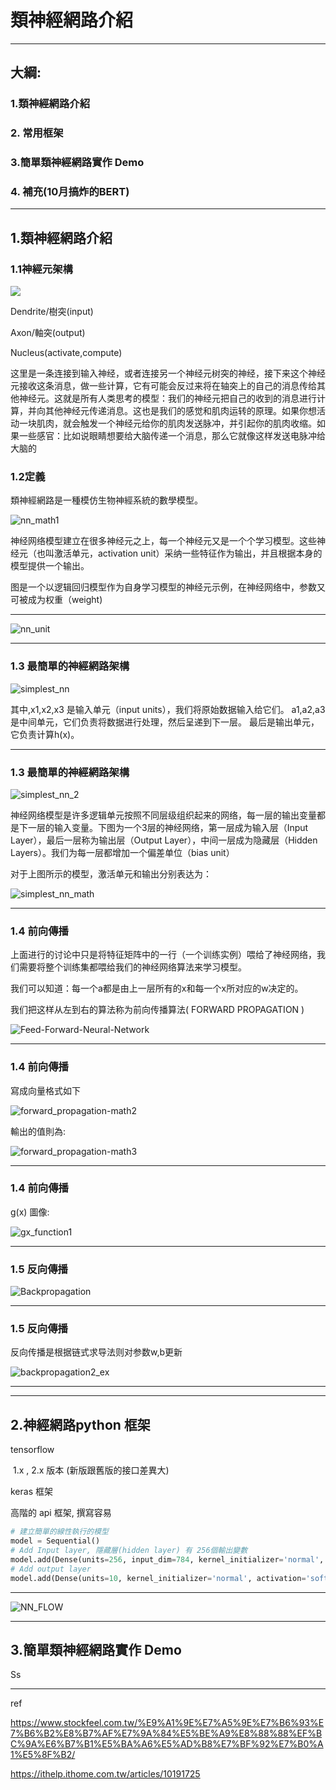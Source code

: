 # 類神經網路介紹

---

## 大綱:

### 1.類神經網路介紹

### 2. 常用框架

### 3.簡單類神經網路實作 Demo

### 4. 補充(10月搞炸的BERT)

---



## 1.類神經網路介紹

### 1.1神經元架構

![](./img/brain_nn1.jpg)

Dendrite/樹突(input)

Axon/軸突(output)

Nucleus(activate,compute)

这里是一条连接到输入神经，或者连接另一个神经元树突的神经，接下来这个神经元接收这条消息，做一些计算，它有可能会反过来将在轴突上的自己的消息传给其他神经元。这就是所有人类思考的模型：我们的神经元把自己的收到的消息进行计算，并向其他神经元传递消息。这也是我们的感觉和肌肉运转的原理。如果你想活动一块肌肉，就会触发一个神经元给你的肌肉发送脉冲，并引起你的肌肉收缩。如果一些感官：比如说眼睛想要给大脑传递一个消息，那么它就像这样发送电脉冲给大脑的



### 1.2定義

類神經網路是一種模仿生物神經系統的數學模型。

![nn_math1](./img/nn_math1.jpg)

神经网络模型建立在很多神经元之上，每一个神经元又是一个个学习模型。这些神经元（也叫激活单元，activation  unit）采纳一些特征作为输出，并且根据本身的模型提供一个输出。

图是一个以逻辑回归模型作为自身学习模型的神经元示例，在神经网络中，参数又可被成为权重（weight)

---

![nn_unit](./img/nn_unit.gif)

---

### 1.3 最簡單的神經網路架構

![simplest_nn](./img/simplest_nn.png)

其中,x1,x2,x3 是输入单元（input units），我们将原始数据输入给它们。 a1,a2,a3 是中间单元，它们负责将数据进行处理，然后呈递到下一层。 最后是输出单元，它负责计算h(x)。

---

### 1.3 最簡單的神經網路架構

![simplest_nn_2](./img/simplest_nn_2.jpg)

神经网络模型是许多逻辑单元按照不同层级组织起来的网络，每一层的输出变量都是下一层的输入变量。下图为一个3层的神经网络，第一层成为输入层（Input Layer），最后一层称为输出层（Output Layer），中间一层成为隐藏层（Hidden  Layers）。我们为每一层都增加一个偏差单位（bias unit）

对于上图所示的模型，激活单元和输出分别表达为：

![simplest_nn_math](./img/simplest_nn_math.jpg)

---

### 1.4 前向傳播

上面进行的讨论中只是将特征矩阵中的一行（一个训练实例）喂给了神经网络，我们需要将整个训练集都喂给我们的神经网络算法来学习模型。

我们可以知道：每一个a都是由上一层所有的x和每一个x所对应的w决定的。

我们把这样从左到右的算法称为前向传播算法( FORWARD PROPAGATION )

![Feed-Forward-Neural-Network](./img/Feed-Forward-Neural-Network.gif)

---

### 1.4 前向傳播

寫成向量格式如下

![forward_propagation-math2](./img/forward_propagation-math2.png)

輸出的值則為:

![forward_propagation-math3](./img/forward_propagation-math3.png)

---

### 1.4 前向傳播

g(x) 圖像: 

![gx_function1](./img/gx_function1.png)

---

### 1.5 反向傳播

![Backpropagation](./img/Backpropagation.gif)

---

### 1.5 反向傳播

反向传播是根据链式求导法则对参数w,b更新

![backpropagation2_ex](./img/backpropagation2_ex.png)



---



---

## 2.神經網路python 框架

tensorflow 

​	1.x , 2.x 版本 (新版跟舊版的接口差異大)

keras 框架

  高階的 api 框架, 撰寫容易

```python
# 建立簡單的線性執行的模型
model = Sequential()
# Add Input layer, 隱藏層(hidden layer) 有 256個輸出變數
model.add(Dense(units=256, input_dim=784, kernel_initializer='normal', activation='relu')) 
# Add output layer
model.add(Dense(units=10, kernel_initializer='normal', activation='softmax'))
```

---



![NN_FLOW](./img/NN_FLOW.png)



---

## 3.簡單類神經網路實作 Demo

Ss

---

ref

https://www.stockfeel.com.tw/%E9%A1%9E%E7%A5%9E%E7%B6%93%E7%B6%B2%E8%B7%AF%E7%9A%84%E5%BE%A9%E8%88%88%EF%BC%9A%E6%B7%B1%E5%BA%A6%E5%AD%B8%E7%BF%92%E7%B0%A1%E5%8F%B2/



https://ithelp.ithome.com.tw/articles/10191725